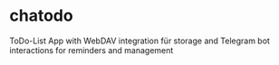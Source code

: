 # chatodo
ToDo-List App with WebDAV integration für storage and Telegram bot interactions for reminders and management
